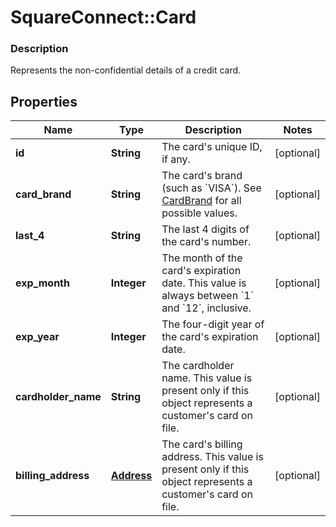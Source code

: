 # SquareConnect::Card

### Description

Represents the non-confidential details of a credit card.

## Properties
Name | Type | Description | Notes
------------ | ------------- | ------------- | -------------
**id** | **String** | The card&#39;s unique ID, if any. | [optional] 
**card_brand** | **String** | The card&#39;s brand (such as &#x60;VISA&#x60;). See [CardBrand](#type-cardbrand) for all possible values. | [optional] 
**last_4** | **String** | The last 4 digits of the card&#39;s number. | [optional] 
**exp_month** | **Integer** | The month of the card&#39;s expiration date. This value is always between &#x60;1&#x60; and &#x60;12&#x60;, inclusive. | [optional] 
**exp_year** | **Integer** | The four-digit year of the card&#39;s expiration date. | [optional] 
**cardholder_name** | **String** | The cardholder name. This value is present only if this object represents a customer&#39;s card on file. | [optional] 
**billing_address** | [**Address**](Address.md) | The card&#39;s billing address. This value is present only if this object represents a customer&#39;s card on file. | [optional] 


